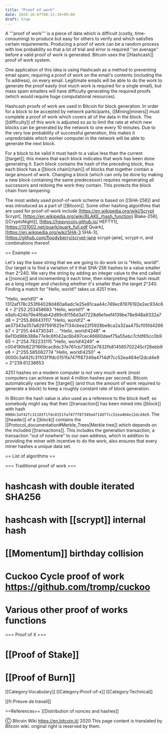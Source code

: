```yaml
---
title: "Proof of work"
date: 2020-10-07T00:31:39+09:00
draft: true
---
```


A '''proof of work''' is a piece of data which is difficult (costly,
time-consuming) to produce but easy for others to verify and which satisfies
certain requirements. Producing a proof of work can be a random process with low
probability so that a lot of trial and error is required ''on average'' before a
valid proof of work is generated. Bitcoin uses the [[Hashcash]] proof of work
system.

One application of this idea is using Hashcash as a method to preventing email
spam, requiring a proof of work on the email's contents (including the To
address), on every email. Legitimate emails will be able to do the work to
generate the proof easily (not much work is required for a single email), but
mass spam emailers will have difficulty generating the required proofs (which
would require huge computational resources).

Hashcash proofs of work are used in Bitcoin for block generation. In order for a
block to be accepted by network participants, [[Mining|miners]] must complete a
proof of work which covers all of the data in the block. The [[difficulty]] of
this work is adjusted so as to limit the rate at which new blocks can be
generated by the network to one every 10 minutes. Due to the very low
probability of successful generation, this makes it unpredictable which worker
computer in the network will be able to generate the next block.

For a block to be valid it must hash to a value less than the current
[[target]]; this means that each block indicates that work has been done
generating it. Each block contains the hash of the preceding block, thus each
block has a [[block chain|chain]] of blocks that together contain a large amount
of work. Changing a block (which can only be done by making a new block
containing the same predecessor) requires regenerating all successors and
redoing the work they contain. This protects the block chain from tampering.

The most widely used proof-of-work scheme is based on [[SHA-256]] and was
introduced as a part of [[Bitcoin]]. Some other hashing algorithms that are used
for proof-of-work include [https://en.wikipedia.org/wiki/Scrypt Scrypt],
[https://en.wikipedia.org/wiki/BLAKE_(hash_function) Blake-256],
[[CryptoNight]], [https://heavycoin.github.io/ HEFTY1],
[https://131002.net/quark/quark_full.pdf Quark],
[https://en.wikipedia.org/wiki/SHA-3 SHA-3],
[https://github.com/floodyberry/scrypt-jane scrypt-jane], scrypt-n, and
combinations thereof.

== Example ==

Let's say the base string that we are going to do work on is "Hello, world!".
Our target is to find a variation of it that SHA-256 hashes to a value smaller
than 2^240. We vary the string by adding an integer value to the end called a
[[nonce]] and incrementing it each time, then interpreting the hash result as a
long integer and checking whether it's smaller than the target 2^240. Finding a
match for "Hello, world!" takes us 4251 tries.

"Hello, world!0" =>
1312af178c253f84028d480a6adc1e25e81caa44c749ec81976192e2ec934c64 =
2^252.253458683 "Hello, world!1" =>
e9afc424b79e4f6ab42d99c81156d3a17228d6e1eef4139be78e948a9332a7d8 =
2^255.868431117 "Hello, world!2" =>
ae37343a357a8297591625e7134cbea22f5928be8ca2a32aa475cf05fd4266b7 =
2^255.444730341 ... "Hello, world!4248" =>
6e110d98b388e77e9c6f042ac6b497cec46660deef75a55ebc7cfdf65cc0b965 =
2^254.782233115 "Hello, world!4249" =>
c004190b822f1669cac8dc37e761cb73652e7832fb814565702245cf26ebb9e6 =
2^255.585082774 "Hello, world!4250" =>
0000c3af42fc31103f1fdc0151fa747ff87349a4714df7cc52ea464e12dcd4e9 =
2^239.61238653

4251 hashes on a modern computer is not very much work (most computers can
achieve at least 4 million hashes per second). Bitcoin automatically varies the
[[target]] (and thus the amount of work required to generate a block) to keep a
roughly constant rate of block generation.

In Bitcoin the hash value is also used as a reference to the block itself, so
somebody might say that their [[transaction]] has been mined into [[block]] with
hash
<code>0000c3af42fc31103f1fdc0151fa747ff87349a4714df7cc52ea464e12dcd4e9</code>.
The [[header]] of a [[block]] contains the
[[Protocol_documentation#Merkle_Trees|Merkle tree]] which depends on the
included [[transactions]]. This includes the generation transaction, a
transaction "out of nowhere" to our own address, which in addition to providing
the miner with incentive to do the work, also ensures that every miner hashes a
unique data set.

== List of algorithms ==

=== Traditional proof of work ===

# hashcash with double iterated SHA256

# hashcash with [[scrypt]] internal hash

# [[Momentum]] birthday collision

# Cuckoo Cycle proof of work https://github.com/tromp/cuckoo

# Various other proof of works functions

=== Proof of X ===

# [[Proof of Stake]]

# [[Proof of Burn]]

[[Category:Vocabulary]] [[Category:Proof-of-x]] [[Category:Technical]]

[[fr:Preuve de travail]]

==References== [[Distribution of nonces and hashes]] <references/>

Ⓒ Bitcoin Wiki https://en.bitcoin.it/ 2020 This page content is translated by
Bitcoin wiki. original right is reserved by them.
